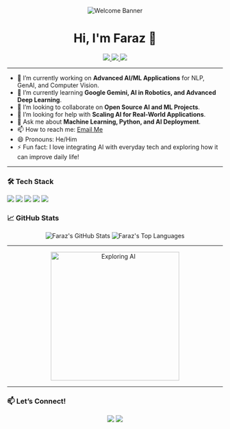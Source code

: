 <p align="center">
  <img src="https://user-images.githubusercontent.com/123456/your-animated-welcome.gif" alt="Welcome Banner" />
</p>

<h1 align="center">Hi, I'm Faraz 👋</h1>

<p align="center">
  <a href="https://www.linkedin.com/in/mohammed-faraz-ali-faraz6188/">
    <img src="https://img.shields.io/badge/LinkedIn-blue?style=flat-square&logo=linkedin&logoColor=white" />
  </a>
  <a href="mailto:faraz78553@gmail.com">
    <img src="https://img.shields.io/badge/Email-D14836?style=flat-square&logo=gmail&logoColor=white" />
  </a>
  <a href="https://github.com/faraz6188">
    <img src="https://img.shields.io/github/followers/faraz6188?label=Follow&style=social" />
  </a>
</p>

---

- 🔭 I’m currently working on **Advanced AI/ML Applications** for NLP, GenAI, and Computer Vision.
- 🌱 I’m currently learning **Google Gemini, AI in Robotics, and Advanced Deep Learning**.
- 👯 I’m looking to collaborate on **Open Source AI and ML Projects**.
- 🤔 I’m looking for help with **Scaling AI for Real-World Applications**.
- 💬 Ask me about **Machine Learning, Python, and AI Deployment**.
- 📫 How to reach me: [Email Me](mailto:faraz78553@gmail.com)
- 😄 Pronouns: He/Him
- ⚡ Fun fact: I love integrating AI with everyday tech and exploring how it can improve daily life!

---

### 🛠️ Tech Stack

<p align="left">
  <img src="https://img.shields.io/badge/Python-3776AB?style=for-the-badge&logo=python&logoColor=white" />
  <img src="https://img.shields.io/badge/TensorFlow-FF6F00?style=for-the-badge&logo=tensorflow&logoColor=white" />
  <img src="https://img.shields.io/badge/PyTorch-EE4C2C?style=for-the-badge&logo=pytorch&logoColor=white" />
  <img src="https://img.shields.io/badge/Hugging%20Face-FFD54F?style=for-the-badge&logo=hugging-face&logoColor=black" />
  <img src="https://img.shields.io/badge/MySQL-4479A1?style=for-the-badge&logo=mysql&logoColor=white" />
</p>

### 📈 GitHub Stats

<p align="center">
  <img src="https://github-readme-stats.vercel.app/api?username=faraz6188&show_icons=true&theme=radical" alt="Faraz's GitHub Stats" />
  <img src="https://github-readme-stats.vercel.app/api/top-langs/?username=faraz6188&layout=compact&theme=radical" alt="Faraz's Top Languages" />
</p>

---

<p align="center">
  <img src="https://i.gifer.com/3q63.gif" alt="Exploring AI" width="300" />
</p>

---

### 📫 Let’s Connect!

<p align="center">
  <a href="https://www.linkedin.com/in/mohammed-faraz-ali-faraz6188/"><img src="https://img.shields.io/badge/LinkedIn-blue?style=flat&logo=linkedin&logoColor=white" /></a>
  <a href="mailto:faraz78553@gmail.com"><img src="https://img.shields.io/badge/Email-red?style=flat&logo=gmail&logoColor=white" /></a>
</p>
